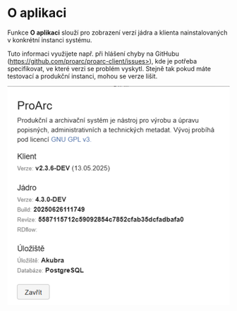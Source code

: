 # O aplikaci

Funkce **O aplikaci** slouží pro zobrazení verzí jádra a klienta
nainstalovaných v konkrétní instanci systému.

Tuto informaci využijete např. při hlášení chyby na GitHubu (https://github.com/proarc/proarc-client/issues>), kde je potřeba
specifikovat, ve které verzi se problém vyskytl. Stejně tak pokud máte
testovací a produkční instanci, mohou se verze lišit.

![](./media/06_oAplikaci/image1.png)
